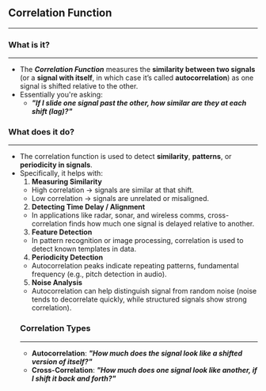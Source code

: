 ## Correlation Function
---

### What is it?
---
* The ___Correlation Function___ measures the __similarity between two signals__ (or a __signal with itself__, in which case it’s called __autocorrelation__) as one signal is shifted relative to the other.
* Essentially you're asking:
    - ___"If I slide one signal past the other, how similar are they at each shift (lag)?"___
### What does it do?
---
* The correlation function is used to detect __similarity__, __patterns__, or __periodicity in signals__.
* Specifically, it helps with:
  1. __Measuring Similarity__
    - High correlation → signals are similar at that shift.
    - Low correlation → signals are unrelated or misaligned.
  2. __Detecting Time Delay / Alignment__
    - In applications like radar, sonar, and wireless comms, cross-correlation finds how much one signal is delayed relative to another.
  3. __Feature Detection__
    - In pattern recognition or image processing, correlation is used to detect known templates in data.
  4. __Periodicity Detection__
    - Autocorrelation peaks indicate repeating patterns, fundamental frequency (e.g., pitch detection in audio).
  5. __Noise Analysis__
    - Autocorrelation can help distinguish signal from random noise (noise tends to decorrelate quickly, while structured signals show strong correlation).
  ### Correlation Types
  ---
  - __Autocorrelation__: ___"How much does the signal look like a shifted version of itself?"___
  - __Cross-Correlation__: ___"How much does one signal look like another, if I shift it back and forth?"___
  
